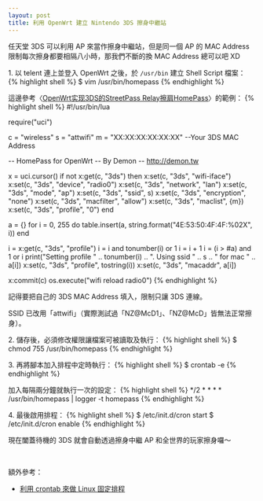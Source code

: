 ```yaml
---
layout: post
title: 利用 OpenWrt 建立 Nintendo 3DS 擦身中繼站
---
```


任天堂 3DS 可以利用 AP 來當作擦身中繼站，但是同一個 AP 的 MAC Address 限制每次擦身都要相隔八小時，那我們不斷的換 MAC Address 總可以吧 XD

1\. 以 telent 連上並登入 OpenWrt 之後，於 `/usr/bin` 建立 Shell Script 檔案：
{% highlight shell %}
$ vim /usr/bin/homepass
{% endhighlight %}

這邊參考〈[OpenWrt实现3DS的StreetPass Relay擦肩HomePass](http://demon.tw/hardware/openwrt-3ds-streetpass-relay.html)〉的範例：
{% highlight shell %}
#!/usr/bin/lua

require("uci")

c = "wireless"
s = "attwifi"
m = "XX:XX:XX:XX:XX:XX" --Your 3DS MAC Address

-- HomePass for OpenWrt
-- By Demon
-- http://demon.tw

x = uci.cursor()
if not x:get(c, "3ds") then
    x:set(c, "3ds", "wifi-iface")
    x:set(c, "3ds", "device", "radio0")
    x:set(c, "3ds", "network", "lan")
    x:set(c, "3ds", "mode", "ap")
    x:set(c, "3ds", "ssid", s)
    x:set(c, "3ds", "encryption", "none")
    x:set(c, "3ds", "macfilter", "allow")
    x:set(c, "3ds", "maclist", {m})
    x:set(c, "3ds", "profile", "0")
end

a = {}
for i = 0, 255 do
    table.insert(a, string.format("4E:53:50:4F:4F:%02X", i))
end

i = x:get(c, "3ds", "profile")
i = i and tonumber(i) or 1
i = i + 1
i = (i > #a) and 1 or i
print("Setting profile " .. tonumber(i) .. 
". Using ssid " .. s .. " for mac " .. a[i])
x:set(c, "3ds", "profile", tostring(i))
x:set(c, "3ds", "macaddr", a[i])

x:commit(c)
os.execute("wifi reload radio0")
{% endhighlight %}

記得要把自己的 3DS MAC Address 填入，限制只讓 3DS 連線。

SSID 已改用「attwifi」（實際測試過「NZ@McD1」、「NZ@McD」皆無法正常擦身）。

2\. 儲存後，必須修改權限讓檔案可被讀取及執行：
{% highlight shell %}
$ chmod 755 /usr/bin/homepass
{% endhighlight %}

3\. 再將腳本加入排程中定時執行：
{% highlight shell %}
$ crontab -e
{% endhighlight %}

加入每隔兩分鐘就執行一次的設定：
{% highlight shell %}
*/2 *  *   *   *  /usr/bin/homepass | logger -t homepass
{% endhighlight %}

4\. 最後啟用排程：
{% highlight shell %}
$ /etc/init.d/cron start
$ /etc/init.d/cron enable
{% endhighlight %}

現在闔蓋待機的 3DS 就會自動透過擦身中繼 AP 和全世界的玩家擦身囉～

<br />

額外參考：

* [利用 crontab 來做 Linux 固定排程](http://code.kpman.cc/2015/02/11/%E5%88%A9%E7%94%A8-crontab-%E4%BE%86%E5%81%9A-Linux-%E5%9B%BA%E5%AE%9A%E6%8E%92%E7%A8%8B/)